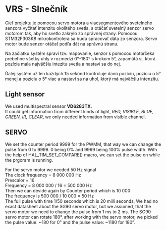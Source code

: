 # VRS - Slnečník

Cieľ projektu je pomocou servo motora a viacsegmentového svetelného senzora vyčítať intenzitu okolitého svetla, a otáčať svetelný senzor servo motorom tak, aby ho svetlo zakrylo zo správnej strany. Pomocou STM32F303K8 mikrokontrolera sa budú spracovať dáta zo senzora. Servo motor bude senzor otáčať podľa dát na správnú stranu.

Na začiatku systém spraví tzv. mapovanie, senzor s pomocou motorčeka prebehne všetky uhly v rozmedzí 0°-180° s krokom 5°, zapamätá si, ktorá pozícia mala najväčšiu intezitu svetla a nastaví sa do nej.

Ďalej systém už len každých 15 sekúnd kontroluje danú pozíciu, pozíciu o 5° menej a pozíciu o 5° viac a nastaví sa na uhol, ktorý má najväčšiu intenzitu.

## Light sensor

We used multispectral sensor **VD6283TX**. </br>
It could get information from different kinds of light, *RED, VISIBLE, BLUE, GREEN, IR, CLEAR*, we only needed information from visible channel.

## SERVO 

We set the counter period 9999 for the PWMM, that way we can change the pulse from 0 to 9999. 0 being 0% and 9999 being 100% pulse width.
With the help of HAL_TIM_SET_COMPARE() macro, we can set the pulse on while the prgoram is running.

For the servo motor we needed 50 Hz signal </br>
The clock frequency = 8 000 000 Hz </br>
Prescalor = 16 </br>
Frequency = 8 000 000 / 16 = 500 000 Hz </br>
Then we can devide again by Counter period which is 10 000 </br>
The frequency is 500 000 / 10 000 = 50 Hz </br>
The full pulse with time 1/50 seconds which is 20 milli seconds, We had no exact datasheet about the SG90 servo motor, but we assumed, that the servo motor we need to change the pulse from 1 ms to 2 ms.
The SG90 servo motor can rotate 180°, after working with the servo motor, we picked the pulse value: ~180 for 0° and the pulse value: ~1180 for 180°.
